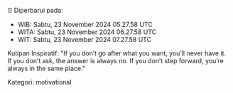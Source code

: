 ⏰ Diperbarui pada:
- WIB: Sabtu, 23 November 2024 05.27.58 UTC
- WITA: Sabtu, 23 November 2024 06.27.58 UTC
- WIT: Sabtu, 23 November 2024 07.27.58 UTC

Kutipan Inspiratif:
"If you don’t go after what you want, you’ll never have it. If you don’t ask, the answer is always no. If you don’t step forward, you’re always in the same place."


Kategori: motivational

